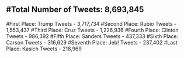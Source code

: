 #Total Number of Tweets: 8,693,845 
---
#First Place: Trump Tweets - 3,717,734
#Second Place: Rubio Tweets - 1,553,437
#Third Place: Cruz Tweets - 1,226,936
#Fourth Place: Clinton Tweets - 986,392
#Fifth Place: Sanders Tweets - 437,333
#Sixth Place: Carson Tweets - 316,629
#Seventh Place: Jeb! Tweets - 237,402
#Last Place: Kasich Tweets - 218,969
